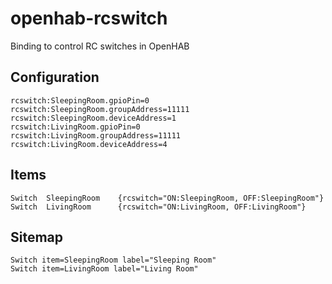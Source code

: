 # openhab-rcswitch
Binding to control RC switches in OpenHAB

## Configuration
```
rcswitch:SleepingRoom.gpioPin=0
rcswitch:SleepingRoom.groupAddress=11111
rcswitch:SleepingRoom.deviceAddress=1
rcswitch:LivingRoom.gpioPin=0
rcswitch:LivingRoom.groupAddress=11111
rcswitch:LivingRoom.deviceAddress=4
```

## Items
```
Switch	SleepingRoom	{rcswitch="ON:SleepingRoom, OFF:SleepingRoom"}
Switch	LivingRoom		{rcswitch="ON:LivingRoom, OFF:LivingRoom"}
```

## Sitemap
```
Switch item=SleepingRoom label="Sleeping Room"
Switch item=LivingRoom label="Living Room"
```